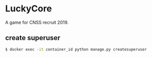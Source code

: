 # LuckyCore
A game for CNSS recruit 2019.

## create superuser
```bash
$ docker exec -it container_id python manage.py createsuperuser
```

